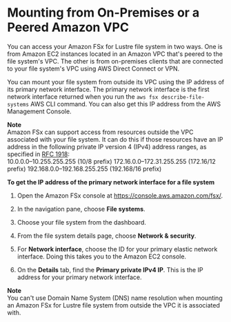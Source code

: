# Mounting from On\-Premises or a Peered Amazon VPC<a name="mounting-on-premises"></a>

You can access your Amazon FSx for Lustre file system in two ways\. One is from Amazon EC2 instances located in an Amazon VPC that's peered to the file system's VPC\. The other is from on\-premises clients that are connected to your file system's VPC using AWS Direct Connect or VPN\.

You can mount your file system from outside its VPC using the IP address of its primary network interface\. The primary network interface is the first network interface returned when you run the `aws fsx describe-file-systems` AWS CLI command\. You can also get this IP address from the AWS Management Console\.

**Note**  
Amazon FSx can support access from resources outside the VPC associated with your file system\. It can do this if those resources have an IP address in the following private IP version 4 \(IPv4\) address ranges, as specified in [RFC 1918](http://www.faqs.org/rfcs/rfc1918.html):  
10\.0\.0\.0–10\.255\.255\.255 \(10/8 prefix\)
172\.16\.0\.0–172\.31\.255\.255 \(172\.16/12 prefix\)
192\.168\.0\.0–192\.168\.255\.255 \(192\.168/16 prefix\)

**To get the IP address of the primary network interface for a file system**

1. Open the Amazon FSx console at [https://console\.aws\.amazon\.com/fsx/](https://console.aws.amazon.com/fsx/)\.

1. In the navigation pane, choose **File systems**\.

1. Choose your file system from the dashboard\.

1. From the file system details page, choose **Network & security**\.

1. For **Network interface**, choose the ID for your primary elastic network interface\. Doing this takes you to the Amazon EC2 console\.

1. On the **Details** tab, find the **Primary private IPv4 IP**\. This is the IP address for your primary network interface\.

**Note**  
You can't use Domain Name System \(DNS\) name resolution when mounting an Amazon FSx for Lustre file system from outside the VPC it is associated with\.